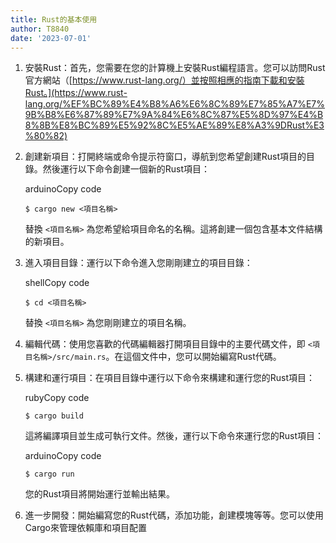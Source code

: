 ```yaml
---
title: Rust的基本使用
author: T8840
date: '2023-07-01'
---
```


1.  安裝Rust：首先，您需要在您的計算機上安裝Rust編程語言。您可以訪問Rust官方網站（[https://www.rust-lang.org/）並按照相應的指南下載和安裝Rust。](https://www.rust-lang.org/%EF%BC%89%E4%B8%A6%E6%8C%89%E7%85%A7%E7%9B%B8%E6%87%89%E7%9A%84%E6%8C%87%E5%8D%97%E4%B8%8B%E8%BC%89%E5%92%8C%E5%AE%89%E8%A3%9DRust%E3%80%82)
    
2.  創建新項目：打開終端或命令提示符窗口，導航到您希望創建Rust項目的目錄。然後運行以下命令創建一個新的Rust項目：
    
    arduinoCopy code
    
    `$ cargo new <項目名稱>`
    
    替換 `<項目名稱>` 為您希望給項目命名的名稱。這將創建一個包含基本文件結構的新項目。
    
3.  進入項目目錄：運行以下命令進入您剛剛建立的項目目錄：
    
    shellCopy code
    
    `$ cd <項目名稱>`
    
    替換 `<項目名稱>` 為您剛剛建立的項目名稱。
    
4.  編輯代碼：使用您喜歡的代碼編輯器打開項目目錄中的主要代碼文件，即 `<項目名稱>/src/main.rs`。在這個文件中，您可以開始編寫Rust代碼。
    
5.  構建和運行項目：在項目目錄中運行以下命令來構建和運行您的Rust項目：
    
    rubyCopy code
    
    `$ cargo build`
    
    這將編譯項目並生成可執行文件。然後，運行以下命令來運行您的Rust項目：
    
    arduinoCopy code
    
    `$ cargo run`
    
    您的Rust項目將開始運行並輸出結果。
    
6.  進一步開發：開始編寫您的Rust代碼，添加功能，創建模塊等等。您可以使用Cargo來管理依賴庫和項目配置
